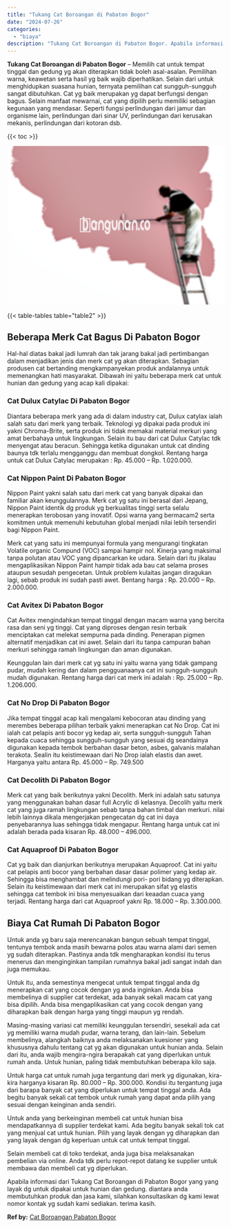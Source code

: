 ```yaml
---
title: "Tukang Cat Boroangan di Pabaton Bogor"
date: "2024-07-26"
categories: 
  - "biaya"
description: "Tukang Cat Boroangan di Pabaton Bogor. Apabila informasi dari Tukang Cat Boroangan di Pabaton Bogor yang yang layak dg untuk dipakai untuk hunian dan gedung...."
---
```


**Tukang Cat Boroangan di Pabaton Bogor** – Memilih cat untuk tempat tinggal dan gedung yg akan diterapkan tidak boleh asal-asalan. Pemilihan warna, keawetan serta hasil yg baik wajib diperhatikan. Selain dari untuk menghidupkan suasana hunian, ternyata pemilihan cat sungguh-sungguh sangat dibutuhkan. Cat yg baik merupakan yg dapat berfungsi dengan bagus. Selain manfaat mewarnai, cat yang dipilih perlu memiliki sebagian kegunaan yang mendasar. Seperti fungsi perlindungan dari jamur dan organisme lain, perlindungan dari sinar UV, perlindungan dari kerusakan mekanis, perlindungan dari kotoran dsb.

{{< toc >}}

![Tukang Cat Boroangan di Pabaton Bogor](/images/jasa-cat-murah19.png)

{{< table-tables table="table2" >}}

## Beberapa Merk Cat Bagus Di Pabaton Bogor

Hal-hal diatas bakal jadi lumrah dan tak jarang bakal jadi pertimbangan dalam menjadikan jenis dan merk cat yg akan diterapkan. Sebagian produsen cat bertanding mengkampanyekan produk andalannya untuk memenangkan hati masyarakat. Dibawah ini yaitu beberapa merk cat untuk hunian dan gedung yang acap kali dipakai:

### Cat Dulux Catylac Di Pabaton Bogor

Diantara beberapa merk yang ada di dalam industry cat, Dulux catylax ialah salah satu dari merk yang terbaik. Teknologi yg dipakai pada produk ini yakni Chroma-Brite, serta produk ini tidak memakai material merkuri yang amat berbahaya untuk lingkungan. Selain itu bau dari cat Dulux Catylac tdk menyengat atau beracun. Sehingga ketika digunakan untuk cat dinding baunya tdk terlalu mengganggu dan membuat dongkol. Rentang harga untuk cat Dulux Catylac merupakan : Rp. 45.000 – Rp. 1.020.000.

### Cat Nippon Paint Di Pabaton Bogor

Nippon Paint yakni salah satu dari merk cat yang banyak dipakai dan familiar akan keunggulannya. Merk cat yg satu ini berasal dari Jepang, Nippon Paint identik dg produk yg berkualitas tinggi serta selalu menerapkan terobosan yang inovatif. Opsi warna yang bermacam2 serta komitmen untuk memenuhi kebutuhan global menjadi nilai lebih tersendiri bagi Nippon Paint.

Merk cat yang satu ini mempunyai formula yang mengurangi tingkatan Volatile organic Compund (VOC) sampai hampir nol. Kinerja yang maksimal tanpa polutan atau VOC yang dipancarkan ke udara. Selain dari itu jikalau mengaplikasikan Nippon Paint hampir tidak ada bau cat selama proses ataupun sesudah pengecetan. Untuk problem kulaitas jangan diragukan lagi, sebab produk ini sudah pasti awet. Bentang harga : Rp. 20.000 – Rp. 2.000.000.

### Cat Avitex Di Pabaton Bogor

Cat Avitex mengindahkan tempat tinggal dengan macam warna yang bercita rasa dan seni yg tinggi. Cat yang diproses dengan resin terbaik menciptakan cat melekat sempurna pada dinding. Penerapan pigmen alternatif menjadikan cat ini awet. Selain dari itu tanpa campuran bahan merkuri sehingga ramah lingkungan dan aman digunakan.

Keunggulan lain dari merk cat yg satu ini yaitu warna yang tidak gampang pudar, mudah kering dan dalam pengguanaanya cat ini sungguh-sungguh mudah digunakan. Rentang harga dari cat merk ini adalah : Rp. 25.000 – Rp. 1.206.000.

### Cat No Drop Di Pabaton Bogor

Jika tempat tinggal acap kali mengalami kebocoran atau dinding yang merembes beberapa pilihan terbaik yakni menerapkan cat No Drop. Cat ini ialah cat pelapis anti bocor yg kedap air, serta sungguh-sungguh Tahan kepada cuaca sehingga sungguh-sungguh yang sesuai dg seandainya digunakan kepada tembok berbahan dasar beton, asbes, galvanis malahan terakota. Sealin itu keistimewaan dari No Drop ialah elastis dan awet. Harganya yaitu antara Rp. 45.000 – Rp. 749.500

### Cat Decolith Di Pabaton Bogor

Merk cat yang baik berikutnya yakni Decolith. Merk ini adalah satu satunya yang menggunakan bahan dasar full Acrylic di kelasnya. Decolih yaitu merk cat yang juga ramah lingkungan sebab tanpa bahan timbal dan merkuri. nilai lebih lainnya dikala mengerjakan pengecatan dg cat ini daya penyebarannya luas sehingga tidak mengapur. Rentang harga untuk cat ini adalah berada pada kisaran Rp. 48.000 – 496.000.

### Cat Aquaproof Di Pabaton Bogor

Cat yg baik dan dianjurkan berikutnya merupakan Aquaproof. Cat ini yaitu cat pelapis anti bocor yang berbahan dasar dasar polimer yang kedap air. Sehingga bisa menghambat dan melindungi pori- pori bidang yg diterapkan. Selain itu keistimewaan dari merk cat ini merupakan sifat yg elastis sehingga cat tembok ini bisa menyesuaikan dari keaadan cuaca yang terjadi. Rentang harga dari cat Aquaproof yakni Rp. 18.000 – Rp. 3.300.000.

## Biaya Cat Rumah Di Pabaton Bogor

Untuk anda yg baru saja merencanakan bangun sebuah tempat tinggal, tentunya tembok anda masih bewarna polos atau warna alami dari semen yg sudah diterapkan. Pastinya anda tdk mengharapkan kondisi itu terus menerus dan menginginkan tampilan rumahnya bakal jadi sangat indah dan juga memukau.

Untuk itu, anda semestinya mengecat untuk tempat tinggal anda dg menerapkan cat yang cocok dengan yg anda inginkan. Anda bisa membelinya di supplier cat terdekat, ada banyak sekali macam cat yang bisa dipilih. Anda bisa mengaplikasikan cat yang cocok dengan yang diharapkan baik dengan harga yang tinggi maupun yg rendah.

Masing-masing variasi cat memiliki keunggulan tersendiri, sesekali ada cat yg memiliki warna mudah pudar, warna terang, dan lain-lain. Sebelum membelinya, alangkah baiknya anda melaksanakan kuesioner yang khususnya dahulu tentang cat yg akan digunakan untuk hunian anda. Selain dari itu, anda wajib mengira-ngira berapakah cat yang diperlukan untuk rumah anda. Untuk hunian, paling tidak membutuhkan beberapa kilo saja.

Untuk harga cat untuk rumah juga tergantung dari merk yg digunakan, kira-kira harganya kisaran Rp. 80.000 – Rp. 300.000. Kondisi itu tergantung juga dari barapa banyak cat yang diperlukan untuk tempat tinggal anda. Ada begitu banyak sekali cat tembok untuk rumah yang dapat anda pilih yang sesuai dengan keinginan anda sendiri.

Untuk anda yang berkeinginan membeli cat untuk hunian bisa mendapatkannya di supplier terdekat kami. Ada begitu banyak sekali tok cat yang menjual cat untuk hunian. Pilih yang layak dengan yg diharapkan dan yang layak dengan dg keperluan untuk cat untuk tempat tinggal.

Selain membeli cat di toko terdekat, anda juga bisa melaksanakan pembelian via online. Anda tdk perlu repot-repot datang ke supplier untuk membawa dan membeli cat yg diperlukan.

Apabila informasi dari Tukang Cat Boroangan di Pabaton Bogor yang yang layak dg untuk dipakai untuk hunian dan gedung. diantara anda membutuhkan produk dan jasa kami, silahkan konsultasikan dg kami lewat nomor kontak yg sudah kami sediakan. terima kasih.

**Ref by:** [Cat Boroangan Pabaton Bogor](https://id.wikipedia.org/wiki/Cat)
